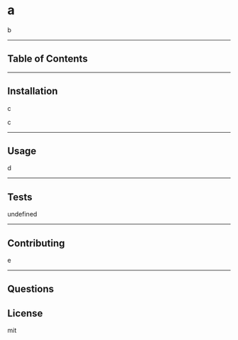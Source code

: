 # a

  b
   ****
  ## Table of Contents
  ****
  ## Installation
  
  c
  

  c
  
  ****
  ## Usage
  

  d
  ****
  ## Tests
   
  undefined
  ****
  ## Contributing
 
e
  ****
## Questions

  ## License
  mit